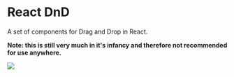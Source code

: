 # React DnD

A set of components for Drag and Drop in React.

**Note: this is still very much in it's infancy and therefore not recommended for use anywhere.**

<img src="http://kevinkroon.nl/images/react_drag_drop.gif" />

